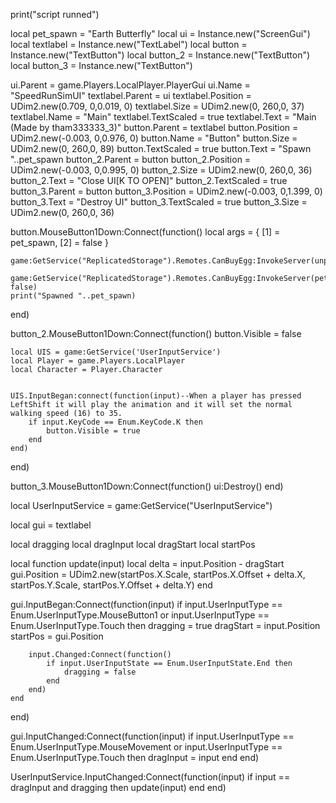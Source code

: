 print("script runned")

local pet_spawn = "Earth Butterfly"
local ui = Instance.new("ScreenGui")
local textlabel = Instance.new("TextLabel")
local button = Instance.new("TextButton")
local button_2 = Instance.new("TextButton")
local button_3 = Instance.new("TextButton")

ui.Parent = game.Players.LocalPlayer.PlayerGui
ui.Name = "SpeedRunSimUI"
textlabel.Parent = ui
textlabel.Position = UDim2.new(0.709, 0,0.019, 0)
textlabel.Size = UDim2.new(0, 260,0, 37)
textlabel.Name = "Main"
textlabel.TextScaled = true
textlabel.Text = "Main (Made by tham333333_3)"
button.Parent = textlabel
button.Position = UDim2.new(-0.003, 0,0.976, 0)
button.Name = "Button"
button.Size = UDim2.new(0, 260,0, 89)
button.TextScaled = true
button.Text = "Spawn "..pet_spawn
button_2.Parent = button
button_2.Position = UDim2.new(-0.003, 0,0.995, 0)
button_2.Size = UDim2.new(0, 260,0, 36)
button_2.Text = "Close UI[K TO OPEN]"
button_2.TextScaled = true
button_3.Parent = button
button_3.Position = UDim2.new(-0.003, 0,1.399, 0)
button_3.Text = "Destroy UI"
button_3.TextScaled = true
button_3.Size = UDim2.new(0, 260,0, 36)

button.MouseButton1Down:Connect(function()
	local args = {
		[1] = pet_spawn,
		[2] = false
	}

	game:GetService("ReplicatedStorage").Remotes.CanBuyEgg:InvokeServer(unpack(args))

	game:GetService("ReplicatedStorage").Remotes.CanBuyEgg:InvokeServer(pet_spawn, false)
	print("Spawned "..pet_spawn)
end)

button_2.MouseButton1Down:Connect(function()
	button.Visible = false
	
	local UIS = game:GetService('UserInputService')
	local Player = game.Players.LocalPlayer
	local Character = Player.Character


	UIS.InputBegan:connect(function(input)--When a player has pressed LeftShift it will play the animation and it will set the normal walking speed (16) to 35.
		if input.KeyCode == Enum.KeyCode.K then
			button.Visible = true
		end
	end)
end)

button_3.MouseButton1Down:Connect(function()
	ui:Destroy()
end)

local UserInputService = game:GetService("UserInputService")

local gui = textlabel

local dragging
local dragInput
local dragStart
local startPos

local function update(input)
	local delta = input.Position - dragStart
	gui.Position = UDim2.new(startPos.X.Scale, startPos.X.Offset + delta.X, startPos.Y.Scale, startPos.Y.Offset + delta.Y)
end

gui.InputBegan:Connect(function(input)
	if input.UserInputType == Enum.UserInputType.MouseButton1 or input.UserInputType == Enum.UserInputType.Touch then
		dragging = true
		dragStart = input.Position
		startPos = gui.Position

		input.Changed:Connect(function()
			if input.UserInputState == Enum.UserInputState.End then
				dragging = false
			end
		end)
	end
end)

gui.InputChanged:Connect(function(input)
	if input.UserInputType == Enum.UserInputType.MouseMovement or input.UserInputType == Enum.UserInputType.Touch then
		dragInput = input
	end
end)

UserInputService.InputChanged:Connect(function(input)
	if input == dragInput and dragging then
		update(input)
	end
end)
